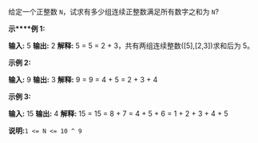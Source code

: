 给定一个正整数 `N`，试求有多少组连续正整数满足所有数字之和为 `N`?

**示****例 1:**

**输入:** 5
**输出:** 2
**解释:** 5 = 5 = 2 + 3，共有两组连续整数(\[5\],\[2,3\])求和后为 5。

**示例 2:**

**输入:** 9
**输出:** 3
**解释:** 9 = 9 = 4 + 5 = 2 + 3 + 4

**示例 3:**

**输入:** 15
**输出:** 4
**解释:** 15 = 15 = 8 + 7 = 4 + 5 + 6 = 1 + 2 + 3 + 4 + 5

**说明:**`1 <= N <= 10 ^ 9`